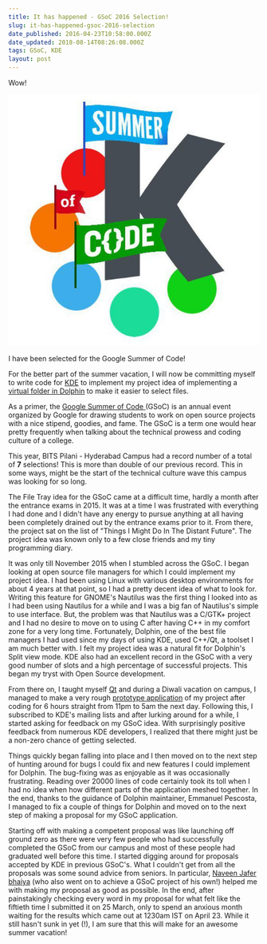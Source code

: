 ```yaml
---
title: It has happened - GSoC 2016 Selection!
slug: it-has-happened-gsoc-2016-selection
date_published: 2016-04-23T10:58:00.000Z
date_updated: 2018-08-14T08:26:08.000Z
tags: GSoC, KDE
layout: post
---
```


Wow!

![photo_2016-04-23_12-26-30-2](/content/images/2018/08/photo_2016-04-23_12-26-30-2.jpg)

I have been selected for the Google Summer of Code!

For the better part of the summer vacation, I will now be committing myself to write code for [KDE](https://www.kde.org/) to implement my project idea of implementing a [virtual folder in Dolphin](https://goo.gl/BYOWdG) to make it easier to select files.

As a primer, the [Google Summer of Code ](http://g.co/gsoc)(GSoC) is an annual event organized by Google for drawing students to work on open source projects with a nice stipend, goodies, and fame. The GSoC is a term one would hear pretty frequently when talking about the technical prowess and coding culture of a college.

This year, BITS Pilani - Hyderabad Campus had a record number of a total of **7** selections! This is more than double of our previous record. This in some ways, might be the start of the technical culture wave this campus was looking for so long.

The File Tray idea for the GSoC came at a difficult time, hardly a month after the entrance exams in 2015. It was at a time I was frustrated with everything I had done and I didn't have any energy to pursue anything at all having been completely drained out by the entrance exams prior to it. From there, the project sat on the list of "Things I Might Do In The Distant Future". The project idea was known only to a few close friends and my tiny programming diary.

It was only till November 2015 when I stumbled across the GSoC. I began looking at open source file managers for which I could implement my project idea. I had been using Linux with various desktop environments for about 4 years at that point, so I had a pretty decent idea of what to look for. Writing this feature for GNOME's Nautilus was the first thing I looked into as I had been using Nautilus for a while and I was a big fan of Nautilus's simple to use interface. But, the problem was that Nautilus was a C/GTK+ project and I had no desire to move on to using C after having C++ in my comfort zone for a very long time. Fortunately, Dolphin, one of the best file managers I had used since my days of using KDE, used C++/Qt, a toolset I am much better with. I felt my project idea was a natural fit for Dolphin's Split view mode. KDE also had an excellent record in the GSoC with a very good number of slots and a high percentage of successful projects. This began my tryst with Open Source development.

From there on, I taught myself [Qt](http://www.qt.io/) and during a Diwali vacation on campus, I managed to make a very rough [prototype application](https://github.com/shortstheory/filetray-very-early-alpha-idea-thingy) of my project after coding for 6 hours straight from 11pm to 5am the next day. Following this, I subscribed to KDE's mailing lists and after lurking around for a while, I started asking for feedback on my GSoC idea. With surprisingly positive feedback from numerous KDE developers, I realized that there might just be a non-zero chance of getting selected.

Things quickly began falling into place and I then moved on to the next step of hunting around for bugs I could fix and new features I could implement for Dolphin. The bug-fixing was as enjoyable as it was occasionally frustrating. Reading over 20000 lines of code certainly took its toll when I had no idea when how different parts of the application meshed together. In the end, thanks to the guidance of Dolphin maintainer, Emmanuel Pescosta, I managed to fix a couple of things for Dolphin and moved on to the next step of making a proposal for my GSoC application.

Starting off with making a competent proposal was like launching off ground zero as there were very few people who had successfully completed the GSoC from our campus and most of these people had graduated well before this time. I started digging around for proposals accepted by KDE in previous GSoC's. What I couldn't get from all the proposals was some sound advice from seniors. In particular, [Naveen Jafer bhaiya](https://github.com/naveenjafer) (who also went on to achieve a GSoC project of his own!) helped me with making my proposal as good as possible. In the end, after painstakingly checking every word in my proposal for what felt like the fiftieth time I submitted it on 25 March, only to spend an anxious month waiting for the results which came out at 1230am IST on April 23. While it still hasn't sunk in yet (!), I am sure that this will make for an awesome summer vacation!

